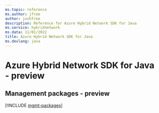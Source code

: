 ```yaml
---
ms.topic: reference
ms.author: jfree
author: joshfree
description: Reference for Azure Hybrid Network SDK for Java
ms.service: hybridnetwork
ms.data: 11/01/2022
title: Azure Hybrid Network SDK for Java
ms.devlang: java
---
```

# Azure Hybrid Network SDK for Java - preview

## Management packages - preview
[!INCLUDE [mgmt-packages](hybrid-network-mgmt-index.md)]